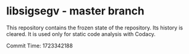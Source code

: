 # libsigsegv - master branch

This repository contains the frozen state of the repository.
Its history is cleared. It is used only for static code
analysis with Codacy.

Commit Time: 1723342188